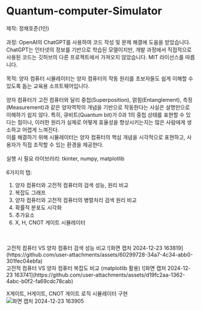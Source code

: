 # Quantum-computer-Simulator
제작: 정채호준(1인)
<br>
<br>
과정: OpenAI의 ChatGPT를 사용하여 코드 작성 및 문제 해결에 도움을 받았습니다. ChatGPT는 인터넷의 정보를 기반으로 학습된 모델이지만, 개발 과정에서 직접적으로 사용된 코드는 깃허브의 다른 프로젝트에서 가져오지 않았습니다. MIT 라이선스를 따릅니다.
<br>
<br>
목적: 양자 컴퓨터 시뮬레이터는 양자 컴퓨터의 작동 원리를 초보자들도 쉽게 이해할 수 있도록 돕는 교육용 소프트웨어입니다.
<br>
<br>
양자 컴퓨터가 고전 컴퓨터와 달리 중첩(Superposition), 얽힘(Entanglement), 측정(Measurement)과 같은 양자역학의 개념을 기반으로 작동한다는 사실은 설명만으로 이해하기 쉽지 않다. 특히, 큐비트(Quantum bit)가 0과 1의 중첩 상태를 표현할 수 있다는 점이나, 이러한 원리가 실제로 어떻게 효율성을 향상시키는지는 많은 사람에게 생소하고 어렵게 느껴진다.
<br>
이를 해결하기 위해 시뮬레이터는 양자 컴퓨터의 핵심 개념을 시각적으로 표현하고, 사용자가 직접 조작할 수 있는 환경을 제공한다.
<br>
<br>
실행 시 필요 라이브러리: tkinter, numpy, matplotlib
<br>
<br>
6가지의 탭: 
<br>
1. 양자 컴퓨터와 고전적 컴퓨터의 검색 성능, 원리 비교
2. 복잡도 그래프
3. 양자 컴퓨터와 고전적 컴퓨터의 병렬처리 검색 원리 비교
4. 확률적 분포도 시각화
5. 추가요소
6. X, H, CNOT 게이트 시뮬레이터
<br>
<br>
고전적 컴퓨터 VS 양자 컴퓨터 검색 성능 비교
![화면 캡처 2024-12-23 163819](https://github.com/user-attachments/assets/60299728-34a7-4c34-abb0-301fec04ebfa)

<br>
고전적 컴퓨터 VS 양자 컴퓨터 복잡도 비교 (matplotlib 활용)
![화면 캡처 2024-12-23 163741](https://github.com/user-attachments/assets/d19fc2aa-1362-4abc-b0f2-fa69cdc78cab)

<br>

X게이트, H게이트, CNOT 게이트 로직 시뮬레이터 구현
![화면 캡처 2024-12-23 163905](https://github.com/user-attachments/assets/f45efc54-aea2-49bc-909d-04f04e23ca7e)
